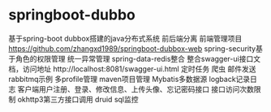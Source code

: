 # springboot-dubbo
基于spring-boot dubbox搭建的java分布式系统
    前后端分离
    前端管理项目 https://github.com/zhangxd1989/springboot-dubbox-web
    spring-security基于角色的权限管理
    统一异常管理
    spring-data-redis整合
    整合swagger-ui接口文档，访问地址 http://localhost:8081/swagger-ui.html
    定时任务
    爬虫
    邮件发送
    rabbitmq示例
    多profile管理
    maven项目管理
    Mybatis多数据源
    logback记录日志
    客户端用户注册、登录、修改信息、上传头像、忘记密码接口
    接口访问次数限制
    okhttp3第三方接口调用
    druid sql监控
